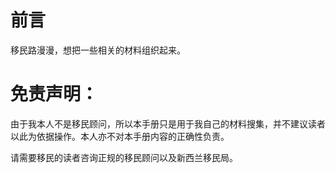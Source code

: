 # 前言

移民路漫漫，想把一些相关的材料组织起来。

# 免责声明：

由于我本人不是移民顾问，所以本手册只是用于我自己的材料搜集，并不建议读者以此为依据操作。本人亦不对本手册内容的正确性负责。

请需要移民的读者咨询正规的移民顾问以及新西兰移民局。


